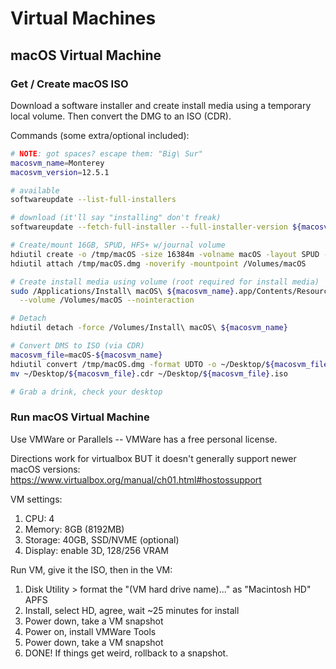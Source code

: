 # Virtual Machines

## macOS Virtual Machine

### Get / Create macOS ISO

Download a software installer and create install media using a temporary local volume. Then convert the DMG to an ISO (CDR).

Commands (some extra/optional included):

```bash
# NOTE: got spaces? escape them: "Big\ Sur"
macosvm_name=Monterey
macosvm_version=12.5.1

# available
softwareupdate --list-full-installers

# download (it'll say "installing" don't freak)
softwareupdate --fetch-full-installer --full-installer-version ${macosvm_version}

# Create/mount 16GB, SPUD, HFS+ w/journal volume
hdiutil create -o /tmp/macOS -size 16384m -volname macOS -layout SPUD -fs HFS+J
hdiutil attach /tmp/macOS.dmg -noverify -mountpoint /Volumes/macOS

# Create install media using volume (root required for install media)
sudo /Applications/Install\ macOS\ ${macosvm_name}.app/Contents/Resources/createinstallmedia \
  --volume /Volumes/macOS --nointeraction

# Detach
hdiutil detach -force /Volumes/Install\ macOS\ ${macosvm_name}

# Convert DMS to ISO (via CDR)
macosvm_file=macOS-${macosvm_name}
hdiutil convert /tmp/macOS.dmg -format UDTO -o ~/Desktop/${macosvm_file}
mv ~/Desktop/${macosvm_file}.cdr ~/Desktop/${macosvm_file}.iso

# Grab a drink, check your desktop
```

### Run macOS Virtual Machine

Use VMWare or Parallels -- VMWare has a free personal license.

Directions work for virtualbox BUT it doesn't generally support newer macOS versions: <https://www.virtualbox.org/manual/ch01.html#hostossupport>

VM settings:

1. CPU: 4
2. Memory: 8GB (8192MB)
3. Storage: 40GB, SSD/NVME (optional)
4. Display: enable 3D, 128/256 VRAM

Run VM, give it the ISO, then in the VM:

1. Disk Utility > format the "(VM hard drive name)..." as "Macintosh HD" APFS
2. Install, select HD, agree, wait ~25 minutes for install
3. Power down, take a VM snapshot
4. Power on, install VMWare Tools
5. Power down, take a VM snapshot
6. DONE! If things get weird, rollback to a snapshot.
